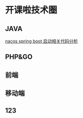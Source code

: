 
# 开课啦技术圈

## JAVA

[nacos spring boot 启动相关代码分析](https://github.com/kaikela-com/technical-article/issues/1)

## PHP&GO

## 前端

## 移动端

## 123
